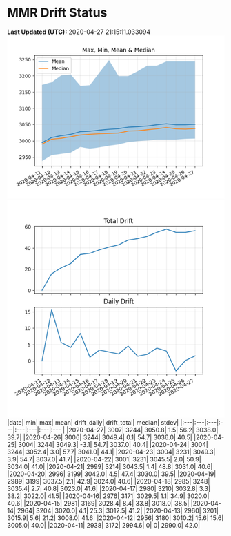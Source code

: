 # MMR Drift Status

**Last Updated (UTC):** 2020-04-27 21:15:11.033094
![Figure 1](/images/fig1.png)
![Figure 2](/images/fig2.png)
|date| min| max| mean| drift_daily| drift_total| median| stdev|
|:---|:---|:---|:---|:---|:---|:---|:--- |
|2020-04-27| 3007| 3244| 3050.8| 1.5| 56.2| 3038.0| 39.7|
|2020-04-26| 3006| 3244| 3049.4| 0.1| 54.7| 3036.0| 40.5|
|2020-04-25| 3004| 3244| 3049.3| -3.1| 54.7| 3037.0| 40.4|
|2020-04-24| 3004| 3244| 3052.4| 3.0| 57.7| 3041.0| 44.1|
|2020-04-23| 3004| 3231| 3049.3| 3.9| 54.7| 3037.0| 41.7|
|2020-04-22| 3001| 3231| 3045.5| 2.0| 50.9| 3034.0| 41.0|
|2020-04-21| 2999| 3214| 3043.5| 1.4| 48.8| 3031.0| 40.6|
|2020-04-20| 2996| 3199| 3042.0| 4.5| 47.4| 3030.0| 39.5|
|2020-04-19| 2989| 3199| 3037.5| 2.1| 42.9| 3024.0| 40.6|
|2020-04-18| 2985| 3248| 3035.4| 2.7| 40.8| 3023.0| 41.6|
|2020-04-17| 2980| 3210| 3032.8| 3.3| 38.2| 3022.0| 41.5|
|2020-04-16| 2976| 3171| 3029.5| 1.1| 34.9| 3020.0| 40.6|
|2020-04-15| 2981| 3169| 3028.4| 8.4| 33.8| 3018.0| 38.5|
|2020-04-14| 2964| 3204| 3020.0| 4.1| 25.3| 3012.5| 41.2|
|2020-04-13| 2960| 3201| 3015.9| 5.6| 21.2| 3008.0| 41.6|
|2020-04-12| 2956| 3180| 3010.2| 15.6| 15.6| 3005.0| 40.0|
|2020-04-11| 2938| 3172| 2994.6| 0| 0| 2990.0| 42.0|
